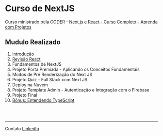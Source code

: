 # Curso de NextJS

Curso ministrado pela CODER -
[Next.js e React - Curso Completo - Aprenda com Projetos](https://www.udemy.com/course/nextjs-e-react/)

## Mudulo Realizado 

1. Introdução
2. [Revisão React](https://github.com/daniloJava/curso-nextjs/tree/main/02-revisao-react)
3. Fundamentos de NextJS
4. Projeto Porta Premiada - Aplicando os Conceitos Fundamentais
5. Modos de Pré Renderização do Next JS
6. Projeto Quiz - Full Stack com Next JS
7. Deploy na Nuvem
8. Projeto Template Admin - Autenticação e Integração com o Firebase
9. Projeto Final
10. [Bônus: Entendendo TypeScript](https://github.com/daniloJava/curso-nextjs/tree/main/10-typescript)

<br></br>
- - - -
Contato
[LinkedIn](https://www.linkedin.com/in/danilo-manoel-oliveira-da-silva/)